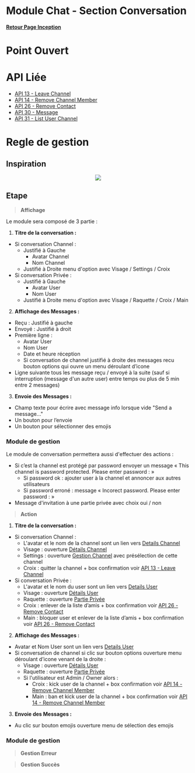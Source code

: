 # Module Chat - Section Conversation

**[Retour Page Inception](./00_Page_Inception.md)**

# Point Ouvert

# API Liée
- [API 13 - Leave Channel](../API/13_Leave_Channel.md)
- [API 14 - Remove Channel Member](../API/14_Remove_Channel_Member.md)
- [API 26 - Remove Contact](../API/26_Remove_Contact.md)
- [API 30 - Message](../API/30_Message.md)
- [API 31 - List User Channel](../API/31_List_User_Channel.md)
# Regle de gestion

## Inspiration
<p align="center">
	<img src="./Inspiration/Chat_Conversation.png" />
</p>

## Etape

> **Affichage**

Le module sera composé de 3 partie :
1. **Titre de la conversation :**
- Si conversation Channel :
	- Justifié à Gauche
		- Avatar Channel
		- Nom Channel
	- Justifié à Droite menu d'option avec Visage / Settings / Croix
- Si conversation Privée :
	- Justifié à Gauche
		- Avatar User
		- Nom User
	- Justifié à Droite menu d'option avec Visage / Raquette / Croix / Main

2. **Affichage des Messages :**
- Reçu : Justifié à gauche
- Envoyé : Justifié à droit
- Première ligne : 
	- Avatar User
	- Nom User
	- Date et heure réception
	- Si conversation de channel justifié à droite des messages recu bouton options qui ouvre un menu déroulant d’icone
- Ligne suivante tous les message reçu / envoyé à la suite (sauf si interruption (message d'un autre user) entre temps ou plus de 5 min entre 2 messages)

3. **Envoie des Messages :**
- Champ texte pour écrire avec message info lorsque vide "Send a message..."
- Un bouton pour l’envoie
- Un bouton pour sélectionner des emojis

### Module de gestion
Le module de conversation permettera aussi d'effectuer des actions :
- Si c’est la channel est protégé par password envoyer un message « This channel is password protected. Please enter password : »
	- Si password ok : ajouter user à la channel et annoncer aux autres utilisateurs
	- Si password erroné : message « Incorect password. Please enter password : »
- Message d'invitation à une partie privée avec choix oui / non

> **Action**

1. **Titre de la conversation :**
- Si conversation Channel :
	- L'avatar et le nom de la channel sont un lien vers [Details Channel](./05D_Details_Channel.md)
	- Visage : ouverture [Détails Channel](./11D_Details_Channel.md)
	- Settings : ouverture [Gestion Channel](./33_Gestion_Channel.md) avec présélection de cette channel
	- Croix : quitter la channel + box confirmation voir [API 13 - Leave Channel](../API/13_Leave_Channel.md)
- Si conversation Privée :
	- L'avatar et le nom du user sont un lien vers [Details User](./11E_Details_User.md)
	- Visage : ouverture [Détails User](./11E_Details_User.md)
	- Raquette : ouverture [Partie Privée](./24_Partie_Privee.md)
	- Croix : enlever de la liste d’amis + box confirmation voir [API 26 - Remove Contact](../API/26_Remove_Contact.md)
	- Main : bloquer user et enlever de la liste d’amis + box confirmation voir [API 26 - Remove Contact](../API/26_Remove_Contact.md)

2. **Affichage des Messages :**
- Avatar et Nom User sont un lien vers [Details User](./11E_Details_User.md)
- Si conversation de channel si clic sur bouton options ouverture menu déroulant d’icone venant de la droite :
	- Visage : ouverture [Détails User](./11E_Details_User.md)
	- Raquette : ouverture [Partie Privée](./24_Partie_Privee.md)
	- Si l'utilisateur est Admin / Owner alors : 
		- Croix : kick user de la channel + box confirmation voir [API 14 - Remove Channel Member](../API/14_Remove_Channel_Member.md)
		- Main : ban et kick user de la channel + box confirmation voir [API 14 - Remove Channel Member](../API/14_Remove_Channel_Member.md)

3. **Envoie des Messages :**
- Au clic sur bouton emojis ouverture menu de sélection des emojis

### Module de gestion

> **Gestion Erreur**

> **Gestion Succès**

